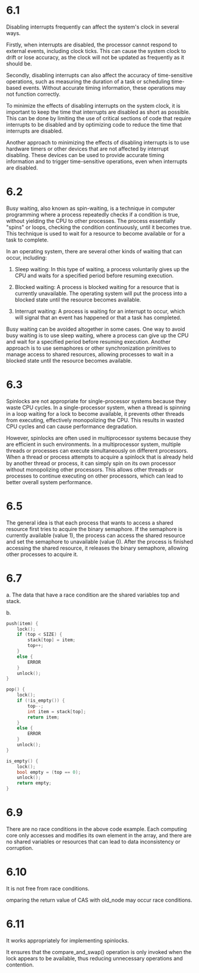 # 6.1

Disabling interrupts frequently can affect the system's clock in several ways.

Firstly, when interrupts are disabled, the processor cannot respond to external events, including clock ticks. This can cause the system clock to drift or lose accuracy, as the clock will not be updated as frequently as it should be.

Secondly, disabling interrupts can also affect the accuracy of time-sensitive operations, such as measuring the duration of a task or scheduling time-based events. Without accurate timing information, these operations may not function correctly.

To minimize the effects of disabling interrupts on the system clock, it is important to keep the time that interrupts are disabled as short as possible. This can be done by limiting the use of critical sections of code that require interrupts to be disabled and by optimizing code to reduce the time that interrupts are disabled.

Another approach to minimizing the effects of disabling interrupts is to use hardware timers or other devices that are not affected by interrupt disabling. These devices can be used to provide accurate timing information and to trigger time-sensitive operations, even when interrupts are disabled.

# 6.2

Busy waiting, also known as spin-waiting, is a technique in computer programming where a process repeatedly checks if a condition is true, without yielding the CPU to other processes. The process essentially "spins" or loops, checking the condition continuously, until it becomes true. This technique is used to wait for a resource to become available or for a task to complete.

In an operating system, there are several other kinds of waiting that can occur, including:

1. Sleep waiting: In this type of waiting, a process voluntarily gives up the CPU and waits for a specified period before resuming execution.

2. Blocked waiting: A process is blocked waiting for a resource that is currently unavailable. The operating system will put the process into a blocked state until the resource becomes available.

3. Interrupt waiting: A process is waiting for an interrupt to occur, which will signal that an event has happened or that a task has completed.

Busy waiting can be avoided altogether in some cases. One way to avoid busy waiting is to use sleep waiting, where a process can give up the CPU and wait for a specified period before resuming execution. Another approach is to use semaphores or other synchronization primitives to manage access to shared resources, allowing processes to wait in a blocked state until the resource becomes available.

# 6.3

Spinlocks are not appropriate for single-processor systems because they waste CPU cycles. In a single-processor system, when a thread is spinning in a loop waiting for a lock to become available, it prevents other threads from executing, effectively monopolizing the CPU. This results in wasted CPU cycles and can cause performance degradation.

However, spinlocks are often used in multiprocessor systems because they are efficient in such environments. In a multiprocessor system, multiple threads or processes can execute simultaneously on different processors. When a thread or process attempts to acquire a spinlock that is already held by another thread or process, it can simply spin on its own processor without monopolizing other processors. This allows other threads or processes to continue executing on other processors, which can lead to better overall system performance.

# 6.5

The general idea is that each process that wants to access a shared resource first tries to acquire the binary semaphore. If the semaphore is currently available (value 1), the process can access the shared resource and set the semaphore to unavailable (value 0). After the process is finished accessing the shared resource, it releases the binary semaphore, allowing other processes to acquire it.

# 6.7

a. The data that have a race condition are the shared variables top and stack.

b. 

```c
push(item) {
    lock();
    if (top < SIZE) {
        stack[top] = item;
        top++;
    }
    else {
        ERROR
    }
    unlock();
}

pop() {
    lock();
    if (!is_empty()) {
        top--;
        int item = stack[top];
        return item;
    }
    else {
        ERROR
    }
    unlock();
}

is_empty() {
    lock();
    bool empty = (top == 0);
    unlock();
    return empty;
}
```

# 6.9

There are no race conditions in the above code example. Each computing core only accesses and modifies its own element in the array, and there are no shared variables or resources that can lead to data inconsistency or corruption.

# 6.10

It is not free from race conditions.

omparing the return value of CAS with old_node may occur race conditions.

# 6.11

It works appropriately for implementing spinlocks. 

It ensures that the compare_and_swap() operation is only invoked when the lock appears to be available, thus reducing unnecessary operations and contention.
